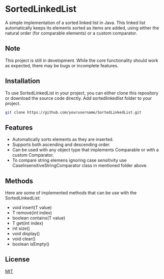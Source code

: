 # SortedLinkedList

A simple implementation of a sorted linked list in Java. This linked list automatically keeps its elements sorted as items are added, using either the natural order (for comparable elements) or a custom comparator.

## Note
This project is still in development. While the core functionality should work as expected, there may be bugs or incomplete features.

## Installation

To use SortedLinkedList in your project, you can either clone this repository or download the source code directly. Add sortedlinkedlist folder to your project.

```bash
git clone https://github.com/yourusername/SortedLinkedList.git
```

## Features
- Automatically sorts elements as they are inserted.
- Supports both ascending and descending order.
- Can be used with any object type that implements Comparable or with a custom Comparator.
- To compare string elemens ignoring case sensitivity use CaseInsensitiveStringComparator class in mentioned folder above.

## Methods
Here are some of implemented methods that can be use with the SortedLinkedList:
- void insert(T value)
- T remove(int index)
- boolean contains(T value)
- T get(int index)
- int size()
- void display()
- void clear()
- boolean isEmpty()


## License

[MIT](https://choosealicense.com/licenses/mit/)
